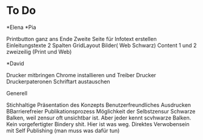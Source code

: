 # To Do

*Elena
*Pia

Printbutton ganz ans Ende
Zweite Seite für Infotext erstellen
Einleitungstexte 2 Spalten
GridLayout Bilder( Web  Schwarz)
Content 1 und 2 zweizeilig (Print und Web)

*David

Drucker mitbringen
Chrome installieren und Treiber Drucker
Druckerpateronen
Schriftart austauschen

Generell

Stichhaltige Präsentation des Konzepts
Benutzerfreundliches Ausdrucken
BBarrierefreier Publikationsprozess
Möglichkeit der Selbstzensur
Schwarze Balken, weil zensur oft unsichtbar ist. Aber jeder kennt scvhwarze Balken.
Kein vorgefertigter Bindery shit.
Hier ist was weg. 
Direktes Verwobensein mit Self Publishing (man muss was dafür tun)


